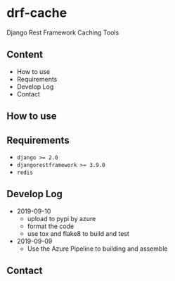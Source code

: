 # drf-cache

Django Rest Framework Caching Tools

## Content

* How to use
* Requirements
* Develop Log
* Contact


## How to use

## Requirements

* `django >= 2.0`
* `djangorestframework >= 3.9.0`
* `redis`

## Develop Log


* 2019-09-10
    - upload to pypi by azure
    - format the code
    - use tox and flake8 to build and test
* 2019-09-09
    - Use the Azure Pipeline to building and assemble
    
    
## Contact
